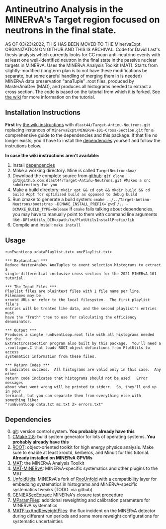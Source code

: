 # Antineutrino Analysis in the MINERvA's Target region focused on neutrons in the final state.
AS OF 03/23/2022, THIS HAS BEEN MOVED TO THE MinervaExpt ORGANIZATION ON GITHUB AND THIS IS ARCHIVAL. Code for David Last's thesis analysis which currently looks for CC muon anti-neutrino events with at least one well-identified neutron in the final state in the passive nuclear targets in MINERvA. Uses the MINERvA Analysis Toolkit (MAT).  Starts from slightly-modified (longterm plan is to not have these modifications be separate, but some careful handling of merging them in is needed) MINERvA data preservation "anaTuple" .root files, produced by MasterAnaDev (MAD), and produces all histograms needed to extract a cross section.  The code is based on the tutorial from which it is forked. See [the wiki](https://github.com/MinervaExpt/MINERvA-101-Cross-Section/wiki) for more information on the tutorial.

## Installation Instructions
**First** try [the wiki instructions](https://github.com/MinervaExpt/MINERvA-101-Cross-Section/wiki/Installation/#installing_the_whole_minerva_101_2021_tutorial) with `dlast44/Target-Antinu-Neutrons.git` replacing instances of `MinervaExpt/MINERvA-101-Cross-Section.git` for a comprehensive guide to the dependencies and this package.  If that file no longer exists, you'll have to install the [dependencies](#Dependencies) yourself and follow the instrutions below.

**In case the wiki instructions aren't available:**
1. Install [dependencies](#Dependencies)
2. Make a working directory.  Mine is called `TargetNeutronsAna/`
3. Download the complete source from [github](https://github.com/dlast44/Target-Antinu-Neutrons): `git clone git@github.com:dlast44/Target-Antinu-Neutrons.git #Makes a src subdirectory for you`
4. Make a build directory: `mkdir opt && cd opt && mkdir build && cd build #opt for optimized build as opposed to debug build`
5. Run cmake to generate a build system: ``cmake ../../Target-Antinu-Neutrons/bootstrap -DCMAKE_INSTALL_PREFIX=`pwd`/.. -DCMAKE_BUILD_TYPE=Release``
   If `cmake` fails talking about dependencies, you may have to manually point to them with command line arguments like `-DPlotUtils_DIR=/path/to/PlotUtilsInstallPrefix/lib`
6. Compile and install: `make install`

## Usage
```
runEventLoop <dataPlaylist.txt> <mcPlaylist.txt>

*** Explanation ***
Reduce MasterAnaDev AnaTuples to event selection histograms to extract a
single-differential inclusive cross section for the 2021 MINERvA 101 tutorial.

*** The Input Files ***
Playlist files are plaintext files with 1 file name per line.  Filenames may be
xrootd URLs or refer to the local filesystem.  The first playlist file's
entries will be treated like data, and the second playlist's entries must
have the "Truth" tree to use for calculating the efficiency denominator.

*** Output ***
Produces a single runEventLoop.root file with all histograms needed for the
ExtractCrossSection program also built by this package.  You'll need a
.rootlogon.C that loads ROOT object definitions from PlotUtils to access
systematics information from these files.

*** Return Codes ***
0 indicates success.  All histograms are valid only in this case.  Any other
return code indicates that histograms should not be used.  Error messages
about what went wrong will be printed to stderr.  So, they'll end up in your
terminal, but you can separate them from everything else with something like:
"runEventLoop data.txt mc.txt 2> errors.txt"
```

## Dependencies
0. [git](https://git-scm.com/downloads): version control system.  **You probably already have this**
1. [CMake 2.8](https://cmake.org/install/): build system generator for lots of operating systems.  **You probably already have this**
2. [ROOT](https://root.cern/install/): object-oriented toolkit for high energy physics analysis.  Make sure to enable at least xrootd, kerberos, and Minuit for this tutorial.  **Already installed on MINERvA GPVMs**
3. [MAT](https://github.com/MinervaExpt/MAT): the MINERvA Analysis Toolkit
4. [MAT-MINERvA](https://github.com/MinervaExpt/MAT-MINERvA): MINERvA-specific systematics and other plugins to the MAT
5. [UnfoldUtils](https://github.com/MinervaExpt/UnfoldUtils): MINERvA's fork of [RooUnfold](https://gitlab.cern.ch/RooUnfold/RooUnfold) with a compatibility layer for embedding systematics in histograms and MINERvA-specific systematics tweaks (TODO: via github)
6. [GENIEXSecExtract](https://github.com/MinervaExpt/GENIEXSecExtract): MINERvA's closure test procedure
7. [MParamFiles](https://cdcvs.fnal.gov/redmine/projects/minerva-sw/repository/show/AnalysisFramework/MParamFiles): additional reweighting and calibration parameters for MINERvA systematics
8. [MATFluxAndReweightFiles](https://cdcvs.fnal.gov/redmine/projects/minerva-sw/repository/show/AnalysisFramework/Ana/MATFluxAndReweightFiles): the flux incident on the MINERvA detector during different run periods and some more reweight configurations for systematic uncertainties
